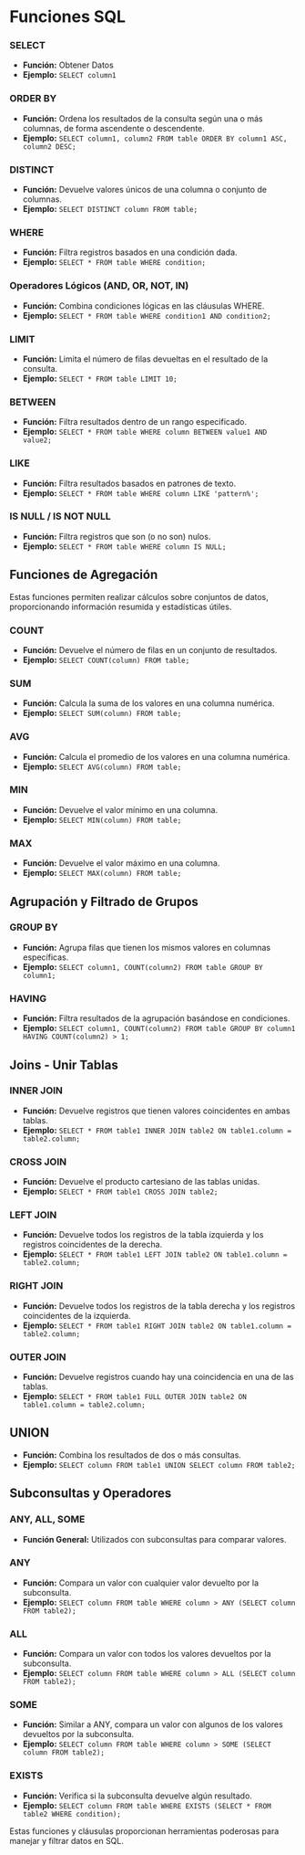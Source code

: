 # Funciones SQL

### SELECT 
- **Función:** Obtener Datos
- **Ejemplo:** `SELECT column1`
### ORDER BY
- **Función:** Ordena los resultados de la consulta según una o más columnas, de forma ascendente o descendente.
- **Ejemplo:** `SELECT column1, column2 FROM table ORDER BY column1 ASC, column2 DESC;`

### DISTINCT
- **Función:** Devuelve valores únicos de una columna o conjunto de columnas.
- **Ejemplo:** `SELECT DISTINCT column FROM table;`

### WHERE
- **Función:** Filtra registros basados en una condición dada.
- **Ejemplo:** `SELECT * FROM table WHERE condition;`

### Operadores Lógicos (AND, OR, NOT, IN)
- **Función:** Combina condiciones lógicas en las cláusulas WHERE.
- **Ejemplo:** `SELECT * FROM table WHERE condition1 AND condition2;`

### LIMIT
- **Función:** Limita el número de filas devueltas en el resultado de la consulta.
- **Ejemplo:** `SELECT * FROM table LIMIT 10;`

### BETWEEN
- **Función:** Filtra resultados dentro de un rango especificado.
- **Ejemplo:** `SELECT * FROM table WHERE column BETWEEN value1 AND value2;`

### LIKE
- **Función:** Filtra resultados basados en patrones de texto.
- **Ejemplo:** `SELECT * FROM table WHERE column LIKE 'pattern%';`

### IS NULL / IS NOT NULL
- **Función:** Filtra registros que son (o no son) nulos.
- **Ejemplo:** `SELECT * FROM table WHERE column IS NULL;`

## Funciones de Agregación
Estas funciones permiten realizar cálculos sobre conjuntos de datos, proporcionando información resumida y estadísticas útiles.

### COUNT
- **Función:** Devuelve el número de filas en un conjunto de resultados.
- **Ejemplo:** `SELECT COUNT(column) FROM table;`

### SUM
- **Función:** Calcula la suma de los valores en una columna numérica.
- **Ejemplo:** `SELECT SUM(column) FROM table;`

### AVG
- **Función:** Calcula el promedio de los valores en una columna numérica.
- **Ejemplo:** `SELECT AVG(column) FROM table;`

### MIN
- **Función:** Devuelve el valor mínimo en una columna.
- **Ejemplo:** `SELECT MIN(column) FROM table;`

### MAX
- **Función:** Devuelve el valor máximo en una columna.
- **Ejemplo:** `SELECT MAX(column) FROM table;`


## Agrupación y Filtrado de Grupos

### GROUP BY
- **Función:** Agrupa filas que tienen los mismos valores en columnas específicas.
- **Ejemplo:** `SELECT column1, COUNT(column2) FROM table GROUP BY column1;`

### HAVING
- **Función:** Filtra resultados de la agrupación basándose en condiciones.
- **Ejemplo:** `SELECT column1, COUNT(column2) FROM table GROUP BY column1 HAVING COUNT(column2) > 1;`

## Joins - Unir Tablas

### INNER JOIN
- **Función:** Devuelve registros que tienen valores coincidentes en ambas tablas.
- **Ejemplo:** `SELECT * FROM table1 INNER JOIN table2 ON table1.column = table2.column;`

### CROSS JOIN
- **Función:** Devuelve el producto cartesiano de las tablas unidas.
- **Ejemplo:** `SELECT * FROM table1 CROSS JOIN table2;`

### LEFT JOIN
- **Función:** Devuelve todos los registros de la tabla izquierda y los registros coincidentes de la derecha.
- **Ejemplo:** `SELECT * FROM table1 LEFT JOIN table2 ON table1.column = table2.column;`

### RIGHT JOIN
- **Función:** Devuelve todos los registros de la tabla derecha y los registros coincidentes de la izquierda.
- **Ejemplo:** `SELECT * FROM table1 RIGHT JOIN table2 ON table1.column = table2.column;`

### OUTER JOIN
- **Función:** Devuelve registros cuando hay una coincidencia en una de las tablas.
- **Ejemplo:** `SELECT * FROM table1 FULL OUTER JOIN table2 ON table1.column = table2.column;`

## UNION
- **Función:** Combina los resultados de dos o más consultas.
- **Ejemplo:** `SELECT column FROM table1 UNION SELECT column FROM table2;`

## Subconsultas y Operadores
### ANY, ALL, SOME
- **Función General:** Utilizados con subconsultas para comparar valores.
  
### ANY
- **Función:** Compara un valor con cualquier valor devuelto por la subconsulta.
- **Ejemplo:** `SELECT column FROM table WHERE column > ANY (SELECT column FROM table2);`

### ALL
- **Función:** Compara un valor con todos los valores devueltos por la subconsulta.
- **Ejemplo:** `SELECT column FROM table WHERE column > ALL (SELECT column FROM table2);`

### SOME
- **Función:** Similar a ANY, compara un valor con algunos de los valores devueltos por la subconsulta.
- **Ejemplo:** `SELECT column FROM table WHERE column > SOME (SELECT column FROM table2);`

### EXISTS
- **Función:** Verifica si la subconsulta devuelve algún resultado.
- **Ejemplo:** `SELECT column FROM table WHERE EXISTS (SELECT * FROM table2 WHERE condition);`

Estas funciones y cláusulas proporcionan herramientas poderosas para manejar y filtrar datos en SQL.
